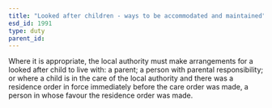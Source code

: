 ```yaml
---
title: "Looked after children - ways to be accommodated and maintained"
esd_id: 1991
type: duty
parent_id:  
---
```


Where it is appropriate, the local authority must make arrangements for a looked after child to live with: a parent; a person with parental responsibility; or where a child is in the care of the local authority and there was a residence order in force immediately before the care order was made, a person in whose favour the residence order was made.

